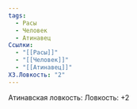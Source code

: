 ```yaml
---
tags:
  - Расы
  - Человек
  - Атинавец
Ссылки:
  - "[[Расы]]"
  - "[[Человек]]"
  - "[[Атинавец]]"
ХЗ.Ловкость: "2"
---
```

Атинавская ловкость:
Ловкость: +2







